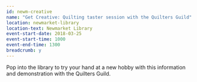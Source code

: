 ```yaml
---
id: newm-creative
name: "Get Creative: Quilting taster session with the Quilters Guild"
location: newmarket-library
location-text: Newmarket Library
event-start-date: 2018-03-25
event-start-time: 1000
event-end-time: 1300
breadcrumb: y
---
```


Pop into the library to try your hand at a new hobby with this information and demonstration with the Quilters Guild.
